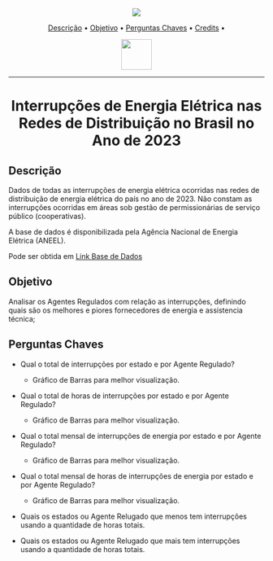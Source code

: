 <p align="center">
  <a href=""><img src="https://img.shields.io/gitter/room/Oseiasdfarias/analise-interrupcoes-energia-brasil-2023?style=flat-square"></a>
</p>

<p align="center">
  <a href="#descrição">Descrição</a> •
  <a href="#objetivo">Objetivo</a> •
  <a href="#perguntas-chaves">Perguntas Chaves</a> •
  <a href="#credits">Credits</a> •
</p>

<p align="center">
  <img height="60px" src="https://dadosabertos.aneel.gov.br/uploads/group/2022-08-23-193719.950953MARCAS-ANEEL-022.png">
</p>

---

<h1 align="center"> Interrupções de Energia Elétrica nas Redes de Distribuição no Brasil no Ano de 2023</h1>


## Descrição

Dados de todas as interrupções de energia elétrica ocorridas nas redes de distribuição de energia elétrica do país no ano de 2023. Não constam as interrupções ocorridas em áreas sob gestão de permissionárias de serviço público (cooperativas).

A base de dados é disponibilizada pela Agência Nacional de Energia Elétrica (ANEEL).

Pode ser obtida em [Link Base de Dados](https://dadosabertos.aneel.gov.br/dataset/interrupcoes-de-energia-eletrica-nas-redes-de-distribuicao)


## Objetivo

Analisar os Agentes Regulados com relação as interrupções, definindo quais são os melhores e piores fornecedores de energia e assistencia técnica;


## Perguntas Chaves

+ Qual o total de interrupções por estado e por Agente Regulado?
  - Gráfico de Barras para melhor visualização.
+ Qual o total de horas de interrupções por estado e por Agente Regulado?
  - Gráfico de Barras para melhor visualização.


+ Qual o total mensal de interrupções de energia por estado e por Agente Regulado?
  - Gráfico de Barras para melhor visualização.
+ Qual o total mensal de horas de interrupções de energia por estado e por Agente Regulado?
  - Gráfico de Barras para melhor visualização.

+ Quais os estados ou Agente Relugado que menos tem interrupções usando a quantidade de horas totais.

+ Quais os estados ou Agente Relugado que mais tem interrupções usando a quantidade de horas totais.

